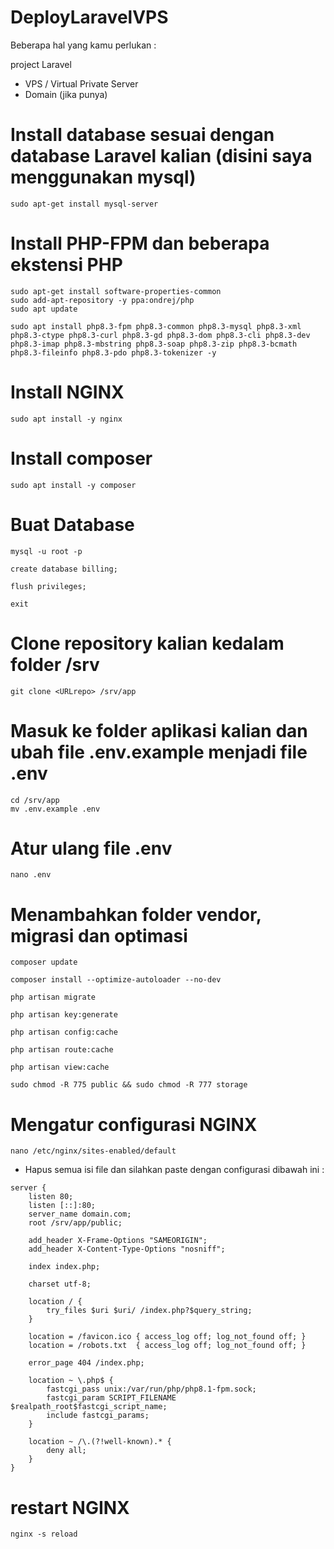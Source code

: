 # DeployLaravelVPS
Beberapa hal yang kamu perlukan :

project Laravel
- VPS / Virtual Private Server
- Domain (jika punya)

# Install database sesuai dengan database Laravel kalian (disini saya menggunakan mysql)
```
sudo apt-get install mysql-server
```

# Install PHP-FPM dan beberapa ekstensi PHP
```
sudo apt-get install software-properties-common
sudo add-apt-repository -y ppa:ondrej/php
sudo apt update
```
```
sudo apt install php8.3-fpm php8.3-common php8.3-mysql php8.3-xml php8.3-ctype php8.3-curl php8.3-gd php8.3-dom php8.3-cli php8.3-dev php8.3-imap php8.3-mbstring php8.3-soap php8.3-zip php8.3-bcmath php8.3-fileinfo php8.3-pdo php8.3-tokenizer -y
```

# Install NGINX
```
sudo apt install -y nginx
```

# Install composer
```
sudo apt install -y composer
```

# Buat Database

```
mysql -u root -p
```
```
create database billing;
```
```
flush privileges;
```
```
exit
```

# Clone repository kalian kedalam folder /srv
```
git clone <URLrepo> /srv/app
```

# Masuk ke folder aplikasi kalian dan ubah file .env.example menjadi file .env
```
cd /srv/app
mv .env.example .env
```

# Atur ulang file .env
```
nano .env
```

# Menambahkan folder vendor, migrasi dan optimasi
```
composer update
```
```
composer install --optimize-autoloader --no-dev
```
```
php artisan migrate
```
```
php artisan key:generate
```
```
php artisan config:cache
```
```
php artisan route:cache
```
```
php artisan view:cache
```
```
sudo chmod -R 775 public && sudo chmod -R 777 storage
```

# Mengatur configurasi NGINX
```
nano /etc/nginx/sites-enabled/default
```

- Hapus semua isi file dan silahkan paste dengan configurasi dibawah ini :

```
server {
    listen 80;
    listen [::]:80;
    server_name domain.com;
    root /srv/app/public;

    add_header X-Frame-Options "SAMEORIGIN";
    add_header X-Content-Type-Options "nosniff";

    index index.php;

    charset utf-8;

    location / {
        try_files $uri $uri/ /index.php?$query_string;
    }

    location = /favicon.ico { access_log off; log_not_found off; }
    location = /robots.txt  { access_log off; log_not_found off; }

    error_page 404 /index.php;

    location ~ \.php$ {
        fastcgi_pass unix:/var/run/php/php8.1-fpm.sock;
        fastcgi_param SCRIPT_FILENAME $realpath_root$fastcgi_script_name;
        include fastcgi_params;
    }

    location ~ /\.(?!well-known).* {
        deny all;
    }
}
```

# restart NGINX
```
nginx -s reload
```
